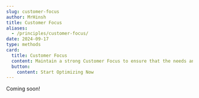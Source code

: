 ```yaml
---
slug: customer-focus
author: MrHinsh
title: Customer Focus
aliases:
  - /principles/customer-focus/
date: 2024-09-17
type: methods
card:
  title: Customer Focus
  content: Maintain a strong Customer Focus to ensure that the needs and feedback of the customer are at the heart of everything we do.
  button:
    content: Start Optimizing Now
---
```


Coming soon!
